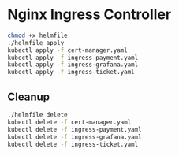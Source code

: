# Nginx Ingress Controller

```bash
chmod +x helmfile
./helmfile apply
kubectl apply -f cert-manager.yaml
kubectl apply -f ingress-payment.yaml
kubectl apply -f ingress-grafana.yaml
kubectl apply -f ingress-ticket.yaml
```

## Cleanup

```bash
./helmfile delete
kubectl delete -f cert-manager.yaml
kubectl delete -f ingress-payment.yaml
kubectl delete -f ingress-grafana.yaml
kubectl delete -f ingress-ticket.yaml
```

